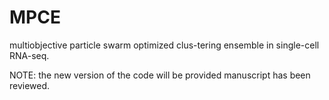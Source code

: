 # MPCE
multiobjective particle swarm optimized clus-tering ensemble in single-cell RNA-seq.

NOTE: the new version of the code will be provided manuscript has been reviewed. 
